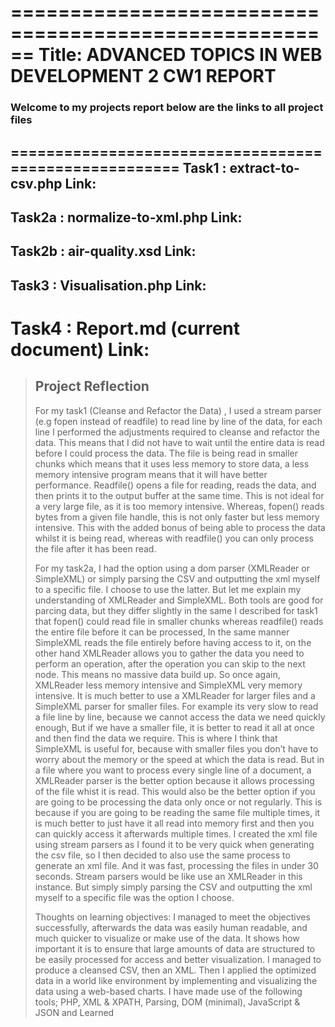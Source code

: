 ======================================================
Title: ADVANCED TOPICS IN WEB DEVELOPMENT 2 CW1 REPORT
======================================================



### Welcome to my projects report below are the links to all project files

======================================================
Task1  :  extract-to-csv.php
	Link:	
------------------------------------------------------	
Task2a :  normalize-to-xml.php
	Link:
------------------------------------------------------	
Task2b :  air-quality.xsd
	Link:
------------------------------------------------------	
Task3  :  Visualisation.php
	Link:
------------------------------------------------------	
Task4  :  Report.md (current document)
	Link:
======================================================



> ## Project Reflection
>For my task1 (Cleanse and Refactor the Data) , I used a stream parser (e.g fopen instead of readfile) to read line by line of the data, for each line I performed the adjustments required to cleanse and refactor the data. This means that I did not have to wait until the entire data is read before I could process the data. The file is being read in smaller chunks which means that it uses less memory to store data, a less memory intensive program means that it will have better performance. Readfile() opens a file for reading, reads the data, and then prints it to the output buffer at the same time. This is not ideal for a very large file, as it is too memory intensive. Whereas, fopen() reads bytes from a given file handle, this is not only faster but less memory intensive. This with the added bonus of being able to process the data whilst it is being read, whereas with readfile() you can only process the file after it has been read. 
>
>For my task2a, I had the option using a dom parser (XMLReader or SimpleXML) or simply parsing the CSV and outputting the xml myself to a specific file. I choose to use the latter. But let me explain my understanding of XMLReader and SimpleXML. Both tools are good for parcing data, but they differ slightly in the same I described for task1 that fopen() could read file in smaller chunks whereas readfile() reads the entire file before it can be processed, In the same manner SimpleXML reads the file entirely before having access to it, on the other hand XMLReader allows you to gather the data you need to perform an operation, after the operation you can skip to the next node. This means no massive data build up. So once again, XMLReader less memory intensive and SimpleXML very memory intensive. It is much better to use a XMLReader for larger files and a SimpleXML parser for smaller files. For example its very slow to read a file line by line, because we cannot access the data we need quickly enough, But if we have a smaller file, it is better to read it all at once and then find the data we require. This is where I think that SimpleXML is useful for, because with smaller files you don’t have to worry about the memory or the speed at which the data is read. But in a file where you want to process every single line of a document, a XMLReader parser is the better option because it allows processing of the file whist it is read. This would also be the better option if you are going to be processing the data only once or not regularly. This is because if you are going to be reading the same file multiple times, it is much better to just have it all read into memory first and then you can quickly access it afterwards multiple times.
I created the xml file using stream parsers as I found it to be very quick when generating the csv file, so I then decided to also use the same process to generate an xml file. And it was fast, processing the files in under 30 seconds. Stream parsers would be like use an XMLReader in this instance. But simply simply parsing the CSV and outputting the xml myself to a specific file was the option I choose. 
>
>Thoughts on learning objectives:  I managed to meet the objectives successfully, afterwards the data was easily human readable, and much quicker to visualize or make use of the data. It shows how important it is to ensure that large amounts of data are structured to be easily processed for access and better visualization. I managed to produce a cleansed CSV, then an XML. Then I applied the optimized data in a world like environment by implementing and visualizing the data using a web-based charts. I have made use of the following tools; PHP, XML & XPATH, Parsing, DOM (minimal), JavaScript & JSON and Learned 

 




